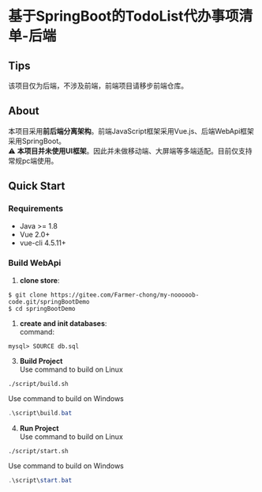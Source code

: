 # 基于SpringBoot的TodoList代办事项清单-后端

## Tips
该项目仅为后端，不涉及前端，前端项目请移步前端仓库。  

## About
本项目采用**前后端分离架构**。前端JavaScript框架采用Vue.js、后端WebApi框架采用SpringBoot。  
⚠ **本项目并未使用UI框架**。因此并未做移动端、大屏端等多端适配。目前仅支持常规pc端使用。



## Quick Start
### Requirements
- Java >= 1.8
- Vue 2.0+
- vue-cli 4.5.11+

### Build WebApi

1. **clone store**:
```shell
$ git clone https://gitee.com/Farmer-chong/my-nooooob-code.git/springBootDemo
$ cd springBootDemo
```

1. **create and init databases**:  
command: 
```shell
mysql> SOURCE db.sql
```

3. **Build Project**  
Use command to build on Linux
```shell
./script/build.sh
```
Use command to build on Windows
```powershell
.\script\build.bat
```

4. **Run Project**  
Use command to build on Linux
```shell
./script/start.sh
```
Use command to build on Windows
```powershell
.\script\start.bat
```